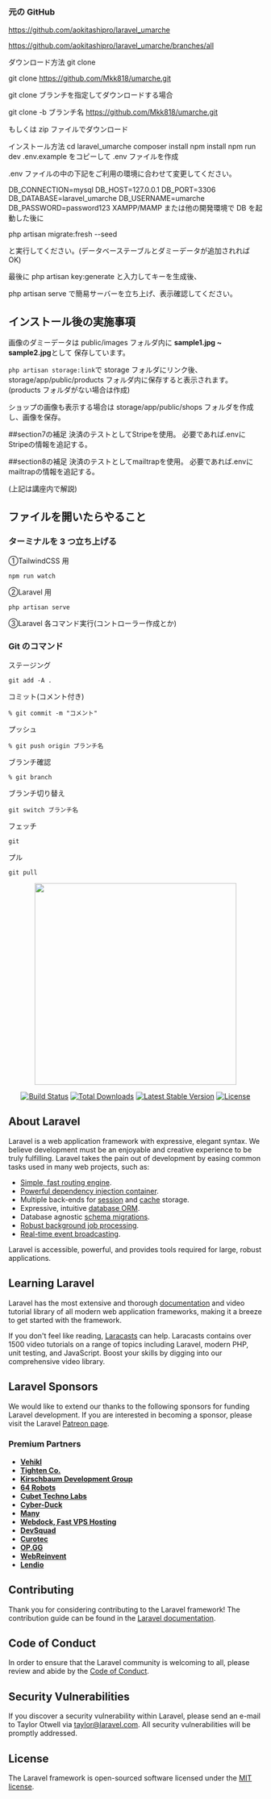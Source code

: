 ### 元の GitHub

https://github.com/aokitashipro/laravel_umarche

https://github.com/aokitashipro/laravel_umarche/branches/all

ダウンロード方法
git clone

git clone https://github.com/Mkk818/umarche.git

git clone ブランチを指定してダウンロードする場合

git clone -b ブランチ名 https://github.com/Mkk818/umarche.git

もしくは zip ファイルでダウンロード

インストール方法
cd laravel_umarche
composer install
npm install
npm run dev
.env.example をコピーして .env ファイルを作成

.env ファイルの中の下記をご利用の環境に合わせて変更してください。

DB_CONNECTION=mysql
DB_HOST=127.0.0.1
DB_PORT=3306
DB_DATABASE=laravel_umarche
DB_USERNAME=umarche
DB_PASSWORD=password123
XAMPP/MAMP または他の開発環境で DB を起動した後に

php artisan migrate:fresh --seed

と実行してください。(データベーステーブルとダミーデータが追加されれば OK)

最後に php artisan key:generate と入力してキーを生成後、

php artisan serve で簡易サーバーを立ち上げ、表示確認してください。

## インストール後の実施事項

画像のダミーデータは
public/images フォルダ内に
**sample1.jpg ~ sample2.jpg**として
保存しています。

`php artisan storage:link`で storage フォルダにリンク後、<br>
storage/app/public/products フォルダ内に保存すると表示されます。<br>
(products フォルダがない場合は作成)

ショップの画像も表示する場合は
storage/app/public/shops フォルダを作成し、画像を保存。<br>

##section7の補足
決済のテストとしてStripeを使用。
必要であれば.envにStripeの情報を追記する。

##section8の補足
決済のテストとしてmailtrapを使用。
必要であれば.envにmailtrapの情報を追記する。

(上記は講座内で解説)
## ファイルを開いたらやること

### ターミナルを 3 つ立ち上げる

①TailwindCSS 用

```
npm run watch
```

②Laravel 用

```
php artisan serve
```

③Laravel 各コマンド実行(コントローラー作成とか)

### Git のコマンド

ステージング

```
git add -A .
```

コミット(コメント付き)

```
% git commit -m "コメント"
```

プッシュ

```
% git push origin ブランチ名
```

ブランチ確認

```
% git branch
```

ブランチ切り替え

```
git switch ブランチ名
```

フェッチ

```
git
```

プル

```
git pull
```

<p align="center"><a href="https://laravel.com" target="_blank"><img src="https://raw.githubusercontent.com/laravel/art/master/logo-lockup/5%20SVG/2%20CMYK/1%20Full%20Color/laravel-logolockup-cmyk-red.svg" width="400"></a></p>

<p align="center">
<a href="https://travis-ci.org/laravel/framework"><img src="https://travis-ci.org/laravel/framework.svg" alt="Build Status"></a>
<a href="https://packagist.org/packages/laravel/framework"><img src="https://img.shields.io/packagist/dt/laravel/framework" alt="Total Downloads"></a>
<a href="https://packagist.org/packages/laravel/framework"><img src="https://img.shields.io/packagist/v/laravel/framework" alt="Latest Stable Version"></a>
<a href="https://packagist.org/packages/laravel/framework"><img src="https://img.shields.io/packagist/l/laravel/framework" alt="License"></a>
</p>

## About Laravel

Laravel is a web application framework with expressive, elegant syntax. We believe development must be an enjoyable and creative experience to be truly fulfilling. Laravel takes the pain out of development by easing common tasks used in many web projects, such as:

-   [Simple, fast routing engine](https://laravel.com/docs/routing).
-   [Powerful dependency injection container](https://laravel.com/docs/container).
-   Multiple back-ends for [session](https://laravel.com/docs/session) and [cache](https://laravel.com/docs/cache) storage.
-   Expressive, intuitive [database ORM](https://laravel.com/docs/eloquent).
-   Database agnostic [schema migrations](https://laravel.com/docs/migrations).
-   [Robust background job processing](https://laravel.com/docs/queues).
-   [Real-time event broadcasting](https://laravel.com/docs/broadcasting).

Laravel is accessible, powerful, and provides tools required for large, robust applications.

## Learning Laravel

Laravel has the most extensive and thorough [documentation](https://laravel.com/docs) and video tutorial library of all modern web application frameworks, making it a breeze to get started with the framework.

If you don't feel like reading, [Laracasts](https://laracasts.com) can help. Laracasts contains over 1500 video tutorials on a range of topics including Laravel, modern PHP, unit testing, and JavaScript. Boost your skills by digging into our comprehensive video library.

## Laravel Sponsors

We would like to extend our thanks to the following sponsors for funding Laravel development. If you are interested in becoming a sponsor, please visit the Laravel [Patreon page](https://patreon.com/taylorotwell).

### Premium Partners

-   **[Vehikl](https://vehikl.com/)**
-   **[Tighten Co.](https://tighten.co)**
-   **[Kirschbaum Development Group](https://kirschbaumdevelopment.com)**
-   **[64 Robots](https://64robots.com)**
-   **[Cubet Techno Labs](https://cubettech.com)**
-   **[Cyber-Duck](https://cyber-duck.co.uk)**
-   **[Many](https://www.many.co.uk)**
-   **[Webdock, Fast VPS Hosting](https://www.webdock.io/en)**
-   **[DevSquad](https://devsquad.com)**
-   **[Curotec](https://www.curotec.com/services/technologies/laravel/)**
-   **[OP.GG](https://op.gg)**
-   **[WebReinvent](https://webreinvent.com/?utm_source=laravel&utm_medium=github&utm_campaign=patreon-sponsors)**
-   **[Lendio](https://lendio.com)**

## Contributing

Thank you for considering contributing to the Laravel framework! The contribution guide can be found in the [Laravel documentation](https://laravel.com/docs/contributions).

## Code of Conduct

In order to ensure that the Laravel community is welcoming to all, please review and abide by the [Code of Conduct](https://laravel.com/docs/contributions#code-of-conduct).

## Security Vulnerabilities

If you discover a security vulnerability within Laravel, please send an e-mail to Taylor Otwell via [taylor@laravel.com](mailto:taylor@laravel.com). All security vulnerabilities will be promptly addressed.

## License

The Laravel framework is open-sourced software licensed under the [MIT license](https://opensource.org/licenses/MIT).
